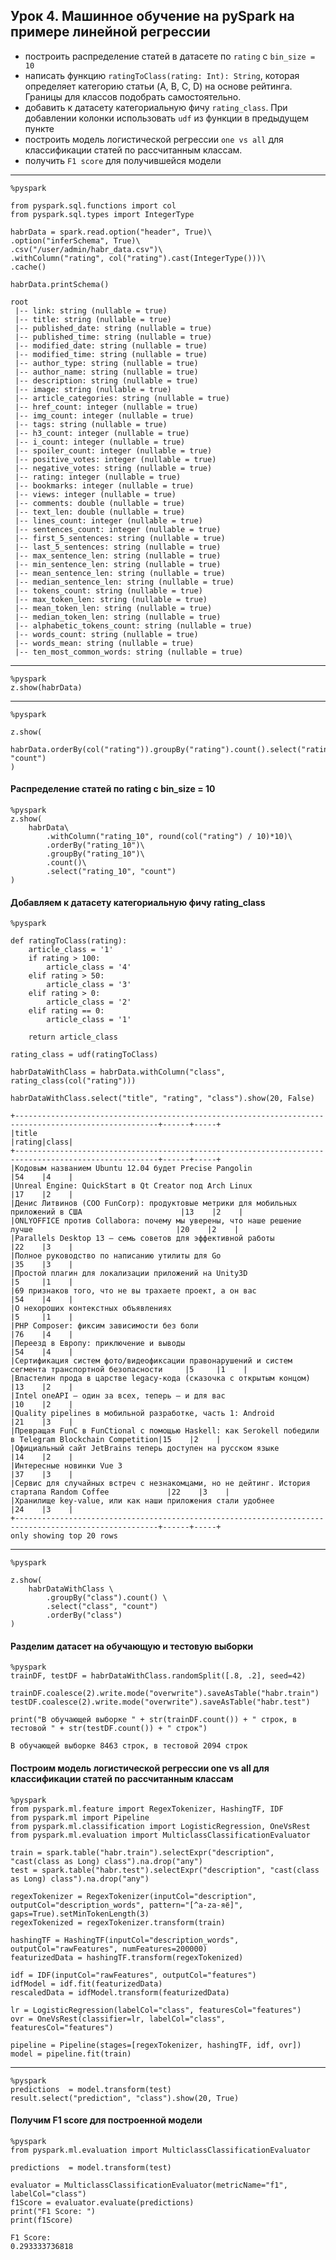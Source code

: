 ## Урок 4. Машинное обучение на pySpark на примере линейной регрессии
* построить распределение статей в датасете по `rating` с `bin_size = 10`
* написать функцию `ratingToClass(rating: Int): String`, которая определяет категорию статьи (A, B, C, D) на основе рейтинга. Границы для классов подобрать самостоятельно.
* добавить к датасету категориальную фичу `rating_class`. При добавлении колонки использовать `udf` из функции в предыдущем пункте
* построить модель логистической регрессии `one vs all` для классификации статей по рассчитанным классам.
* получить `F1 score` для получившейся модели

<hr>


    %pyspark

    from pyspark.sql.functions import col
    from pyspark.sql.types import IntegerType

    habrData = spark.read.option("header", True)\
    .option("inferSchema", True)\
    .csv("/user/admin/habr_data.csv")\
    .withColumn("rating", col("rating").cast(IntegerType()))\
    .cache()

    habrData.printSchema()

    root
     |-- link: string (nullable = true)
     |-- title: string (nullable = true)
     |-- published_date: string (nullable = true)
     |-- published_time: string (nullable = true)
     |-- modified_date: string (nullable = true)
     |-- modified_time: string (nullable = true)
     |-- author_type: string (nullable = true)
     |-- author_name: string (nullable = true)
     |-- description: string (nullable = true)
     |-- image: string (nullable = true)
     |-- article_categories: string (nullable = true)
     |-- href_count: integer (nullable = true)
     |-- img_count: integer (nullable = true)
     |-- tags: string (nullable = true)
     |-- h3_count: integer (nullable = true)
     |-- i_count: integer (nullable = true)
     |-- spoiler_count: integer (nullable = true)
     |-- positive_votes: integer (nullable = true)
     |-- negative_votes: string (nullable = true)
     |-- rating: integer (nullable = true)
     |-- bookmarks: integer (nullable = true)
     |-- views: integer (nullable = true)
     |-- comments: double (nullable = true)
     |-- text_len: double (nullable = true)
     |-- lines_count: integer (nullable = true)
     |-- sentences_count: integer (nullable = true)
     |-- first_5_sentences: string (nullable = true)
     |-- last_5_sentences: string (nullable = true)
     |-- max_sentence_len: string (nullable = true)
     |-- min_sentence_len: string (nullable = true)
     |-- mean_sentence_len: string (nullable = true)
     |-- median_sentence_len: string (nullable = true)
     |-- tokens_count: string (nullable = true)
     |-- max_token_len: string (nullable = true)
     |-- mean_token_len: string (nullable = true)
     |-- median_token_len: string (nullable = true)
     |-- alphabetic_tokens_count: string (nullable = true)
     |-- words_count: string (nullable = true)
     |-- words_mean: string (nullable = true)
     |-- ten_most_common_words: string (nullable = true)

<hr>

    %pyspark
    z.show(habrData)

<hr>

    %pyspark

    z.show(
        habrData.orderBy(col("rating")).groupBy("rating").count().select("rating", "count")
    )

#### Распределение статей по rating с bin_size = 10

    %pyspark
    z.show(
        habrData\
            .withColumn("rating_10", round(col("rating") / 10)*10)\
            .orderBy("rating_10")\
            .groupBy("rating_10")\
            .count()\
            .select("rating_10", "count")
    )

#### Добавляем к датасету категориальную фичу rating_class

    %pyspark

    def ratingToClass(rating):
        article_class = '1'
        if rating > 100: 
            article_class = '4'
        elif rating > 50:
            article_class = '3'
        elif rating > 0:
            article_class = '2'
        elif rating == 0:
            article_class = '1'

        return article_class

    rating_class = udf(ratingToClass)

    habrDataWithClass = habrData.withColumn("class", rating_class(col("rating")))

    habrDataWithClass.select("title", "rating", "class").show(20, False)

    +------------------------------------------------------------------------------------------------------+------+-----+
    |title                                                                                                 |rating|class|
    +------------------------------------------------------------------------------------------------------+------+-----+
    |Кодовым названием Ubuntu 12.04 будет Precise Pangolin                                                 |54    |4    |
    |Unreal Engine: QuickStart в Qt Creator под Arch Linux                                                 |17    |2    |
    |Денис Литвинов (COO FunCorp): продуктовые метрики для мобильных приложений в США                      |13    |2    |
    |ONLYOFFICE против Collabora: почему мы уверены, что наше решение лучше                                |20    |2    |
    |Parallels Desktop 13 — семь советов для эффективной работы                                            |22    |3    |
    |Полное руководство по написанию утилиты для Go                                                        |35    |3    |
    |Простой плагин для локализации приложений на Unity3D                                                  |5     |1    |
    |69 признаков того, что не вы трахаете проект, а он вас                                                |54    |4    |
    |О нехороших контекстных объявлениях                                                                   |5     |1    |
    |PHP Composer: фиксим зависимости без боли                                                             |76    |4    |
    |Переезд в Европу: приключение и выводы                                                                |54    |4    |
    |Сертификация систем фото/видеофиксации правонарушений и систем сегмента транспортной безопасности     |5     |1    |
    |Властелин прода в царстве legacy-кода (сказочка с открытым концом)                                    |13    |2    |
    |Intel oneAPI — один за всех, теперь — и для вас                                                       |10    |2    |
    |Quality pipelines в мобильной разработке, часть 1: Android                                            |21    |3    |
    |Превращая FunC в FunCtional с помощью Haskell: как Serokell победили в Telegram Blockchain Competition|15    |2    |
    |Официальный сайт JetBrains теперь доступен на русском языке                                           |14    |2    |
    |Интересные новинки Vue 3                                                                              |37    |3    |
    |Сервис для случайных встреч с незнакомцами, но не дейтинг. История стартапа Random Coffee             |22    |3    |
    |Хранилище key-value, или как наши приложения стали удобнее                                            |24    |3    |
    +------------------------------------------------------------------------------------------------------+------+-----+
    only showing top 20 rows    
<hr>

    %pyspark

    z.show(
        habrDataWithClass \
            .groupBy("class").count() \
            .select("class", "count")
            .orderBy("class")
    )


#### Разделим датасет на обучающую и тестовую выборки

    %pyspark
    trainDF, testDF = habrDataWithClass.randomSplit([.8, .2], seed=42)

    trainDF.coalesce(2).write.mode("overwrite").saveAsTable("habr.train")
    testDF.coalesce(2).write.mode("overwrite").saveAsTable("habr.test")

    print("В обучающей выборке " + str(trainDF.count()) + " строк, в тестовой " + str(testDF.count()) + " строк")

    В обучающей выборке 8463 строк, в тестовой 2094 строк


#### Построим модель логистической регрессии one vs all для классификации статей по рассчитанным классам

    %pyspark
    from pyspark.ml.feature import RegexTokenizer, HashingTF, IDF
    from pyspark.ml import Pipeline
    from pyspark.ml.classification import LogisticRegression, OneVsRest
    from pyspark.ml.evaluation import MulticlassClassificationEvaluator

    train = spark.table("habr.train").selectExpr("description", "cast(class as Long) class").na.drop("any")
    test = spark.table("habr.test").selectExpr("description", "cast(class as Long) class").na.drop("any")

    regexTokenizer = RegexTokenizer(inputCol="description", outputCol="description_words", pattern="[^a-zа-яё]", gaps=True).setMinTokenLength(3)
    regexTokenized = regexTokenizer.transform(train)

    hashingTF = HashingTF(inputCol="description_words", outputCol="rawFeatures", numFeatures=200000)
    featurizedData = hashingTF.transform(regexTokenized)

    idf = IDF(inputCol="rawFeatures", outputCol="features")
    idfModel = idf.fit(featurizedData)
    rescaledData = idfModel.transform(featurizedData)

    lr = LogisticRegression(labelCol="class", featuresCol="features")
    ovr = OneVsRest(classifier=lr, labelCol="class", featuresCol="features")

    pipeline = Pipeline(stages=[regexTokenizer, hashingTF, idf, ovr])
    model = pipeline.fit(train)

<hr>

    %pyspark
    predictions  = model.transform(test)
    result.select("prediction", "class").show(20, True)


#### Получим F1 score для построенной модели

    %pyspark
    from pyspark.ml.evaluation import MulticlassClassificationEvaluator

    predictions  = model.transform(test)

    evaluator = MulticlassClassificationEvaluator(metricName="f1", labelCol="class")
    f1Score = evaluator.evaluate(predictions)
    print("F1 Score: ")
    print(f1Score)

    F1 Score: 
    0.293333736818
